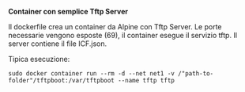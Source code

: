 **Container con semplice Tftp Server**

Il dockerfile crea un container da Alpine con Tftp Server.
Le porte necessarie vengono esposte (69), il container esegue il servizio tftp.
Il server contiene il file ICF.json.

Tipica esecuzione:

```
sudo docker container run --rm -d --net net1 -v /"path-to-folder"/tftpboot:/var/tftpboot --name tftp tftp
```


